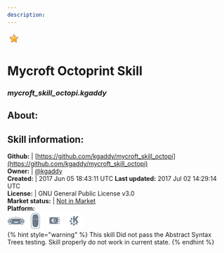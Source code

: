 ```yaml
---    
description:   
---    
```

![](../.gitbook/assets/star.png)  
# Mycroft Octoprint Skill  
### _mycroft_skill_octopi.kgaddy_  
## About:  


## Skill information:  
**Github:** | [https://github.com/kgaddy/mycroft_skill_octopi](https://github.com/kgaddy/mycroft_skill_octopi)  
**Owner:** | [@kgaddy](https://github.com/kgaddy)  
**Created:** | 2017 Jun 05 18:43:11 UTC  **Last updated:** 2017 Jul 02 14:29:14 UTC  
**License:** | GNU General Public License v3.0  
**Market status:** | [Not in Market](https://market.mycroft.ai/skill/)  
**Platform:**  
 ![](../.gitbook/assets/mark-1-icon.png)  ![](../.gitbook/assets/mark-2-icon.png)  ![](../.gitbook/assets/picroft-icon.png)  ![](../.gitbook/assets/kde.png)   
{% hint style="warning" %}
This skill Did not pass the Abstract Syntax Trees testing. Skill properly do not work in current state.
{% endhint %}
